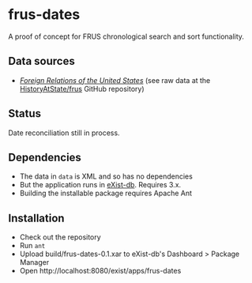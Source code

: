 # frus-dates

A proof of concept for FRUS chronological search and sort functionality. 

## Data sources

- [_Foreign Relations of the United States_](https://history.state.gov/historicaldocuments) (see raw data at the [HistoryAtState/frus](https://github.com/HistoryAtState) GitHub repository)

## Status

Date reconciliation still in process.

## Dependencies

- The data in `data` is XML and so has no dependencies
- But the application runs in [eXist-db](http://exist-db.org). Requires 3.x.
- Building the installable package requires Apache Ant

## Installation

- Check out the repository
- Run `ant`
- Upload build/frus-dates-0.1.xar to eXist-db's Dashboard > Package Manager
- Open http://localhost:8080/exist/apps/frus-dates
